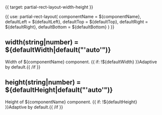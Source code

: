 
{{ target: partial-rect-layout-width-height }}

{{ use: partial-rect-layout(
    componentName = ${componentName},
    defaultLeft = ${defaultLeft},
    defaultTop = ${defaultTop},
    defaultRight = ${defaultRight},
    defaultBottom = ${defaultBottom}
) }}

## width(string|number) = ${defaultWidth|default("'auto'")}

Width of ${componentName} component. {{ if: !${defaultWidth} }}Adaptive by default.{{ /if }}

## height(string|number) = ${defaultHeight|default("'auto'")}

Height of ${componentName} component. {{ if: !${defaultHeight} }}Adaptive by default.{{ /if }}

